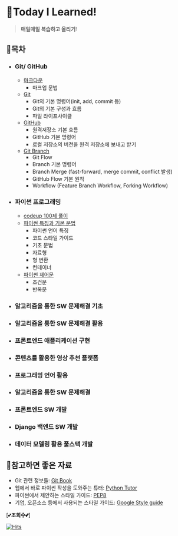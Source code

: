 # 📝Today I Learned!

> **매일매일 복습하고 올리기**!



## 📁목차

- ### Git/ GitHub

  - [마크다운](https://github.com/psun0610/TIL/blob/master/markdown/%EB%A7%88%ED%81%AC%EB%8B%A4%EC%9A%B4.md)
    - 마크업 문법
  - [Git](https://github.com/psun0610/TIL/blob/master/Git/Git.md)
    - Git의 기본 명령어(init, add, commit 등)
    - Git의 기본 구성과 흐름
    - 파일 라이프사이클
  - [GitHub](https://github.com/psun0610/TIL/blob/master/Git/GitHub.md)
    - 원격저장소 기본 흐름
    - GitHub 기본 명령어
    - 로컬 저장소의 버전을 원격 저장소에 보내고 받기
  - [Git Branch](https://github.com/psun0610/TIL/blob/master/Git/Git_Branch.md)
    - Git Flow
    - Branch 기본 명령어
    - Branch Merge (fast-forward, merge commit, conflict 발생)
    - GitHub Flow 기본 원칙
    - Workflow (Feature Branch Workflow, Forking Workflow)




- ### 파이썬 프로그래밍

  - [codeup 100제 풀이](https://github.com/psun0610/TIL/tree/master/Python/codeup)
  - [파이썬 특징과 기본 문법](https://github.com/psun0610/TIL/blob/master/Python/Python%EA%B8%B0%EC%B4%881.md)
    - 파이썬 언어 특징
    - 코드 스타일 가이드
    - 기초 문법
    - 자료형
    - 형 변환
    - 컨테이너
  - [파이썬 제어문](https://github.com/psun0610/TIL/blob/master/Python/Python%EA%B8%B0%EC%B4%882.md)
    - 조건문
    - 반복문



- ### 알고리즘을 통한 SW 문제해결 기초

- ### 알고리즘을 통한 SW 문제해결 활용

- ### 프론트엔드 애플리케이션 구현

- ### 콘텐츠를 활용한 영상 추천 플랫폼

- ### 프로그래밍 언어 활용

- ### 알고리즘을 통한 SW 문제해결

- ### 프론트엔드 SW 개발

- ### Django 백엔드 SW 개발

- ### 데이터 모델링 활용 풀스택 개발



## 🧷참고하면 좋은 자료

- Git 관련 정보들: [Git Book](https://git-scm.com/book/ko/v2)
- 웹에서 바로 파이썬 작성을 도와주는 튜터: [Python Tutor](https://pythontutor.com/)
- 파이썬에서 제안하는 스타일 가이드: [PEP8](https://www.python.org/dev/peps/pep-0008/) 
- 기업, 오픈소스 등에서 사용되는 스타일 가이드: [Google Style guide](https://google.github.io/styleguide/pyguide.html)



[💕**조회수💕**]

[![Hits](https://hits.seeyoufarm.com/api/count/incr/badge.svg?url=https%3A%2F%2Fgithub.com%2Fpsun0610&count_bg=%23FFACC5&title_bg=%2338B2D2C7&icon=&icon_color=%23E7E7E7&title=TIL&edge_flat=false)](https://hits.seeyoufarm.com)
